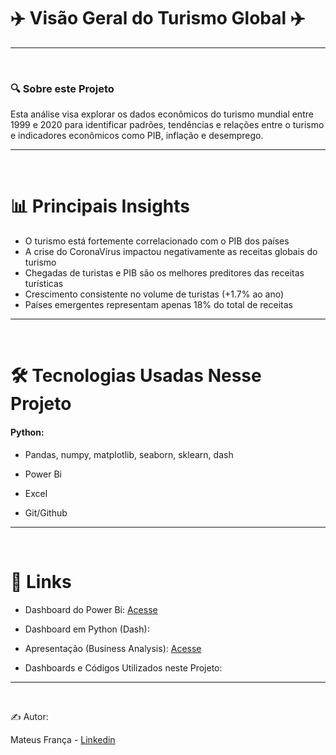 # ✈️ Visão Geral do Turismo Global ✈️ 

<hr>
<br>

### 🔍 Sobre este Projeto

Esta análise visa explorar os dados econômicos do turismo mundial entre 1999 e 2020 para identificar padrões, tendências e relações entre o turismo e indicadores econômicos como PIB, inflação e desemprego.

<hr>
<br>

# 📊 Principais Insights

- O turismo está fortemente correlacionado com o PIB dos países
- A crise do CoronaVírus impactou negativamente as receitas globais do turismo
- Chegadas de turistas e PIB são os melhores preditores das receitas turísticas
- Crescimento consistente no volume de turistas (+1.7% ao ano)
- Países emergentes representam apenas 18% do total de receitas

<hr>
<br>

# 🛠️ Tecnologias Usadas Nesse Projeto

#### <b>Python:</b>

- Pandas, numpy, matplotlib, seaborn, sklearn, dash

- Power Bi

- Excel

- Git/Github

<hr>
<br>

# 🔗 Links

- Dashboard do Power Bi: <a href="https://app.powerbi.com/view?r=eyJrIjoiYzYxZDQwNzEtODBjMS00YjM4LWE5MGUtNGEyM2Y5MDU3ODkyIiwidCI6IjBjM2IyYzljLWVlYTctNDJlZi04YTYzLTcwOWIyNjU5NzYxOCJ9"> Acesse</a>

- Dashboard em Python (Dash):

- Apresentação (Business Analysis): <a href="https://github.com/RastaDados/Turismo_Global/blob/main/Analise_de_Mercado.md"> Acesse </a>

- Dashboards e Códigos Utilizados neste Projeto:

<hr>
<br>

✍️ Autor:

Mateus França - <a href="https://www.linkedin.com/in/mateus-fran%C3%A7a-775b57113/"> Linkedin </a>
